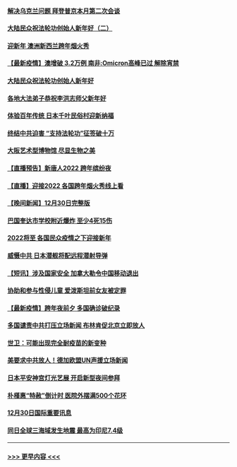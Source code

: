 #### [解决乌克兰问题 拜登普京本月第二次会谈](../pages/prog202/a103308858.md?t=01010700) 
#### [大陆民众祝法轮功创始人新年好（二）](../pages/prog202/a103308646.md?t=01010700) 
#### [迎新年 澳洲新西兰跨年烟火秀](../pages/prog202/a103308706.md?t=01010700) 
#### [【最新疫情】澳增破 3.2万例 南非:Omicron高峰已过 解除宵禁](../pages/prog202/a103308683.md?t=01010700) 
#### [大陆民众祝法轮功创始人新年好](../pages/prog202/a103308650.md?t=01010700) 
#### [各地大法弟子恭祝李洪志师父新年好](../pages/prog202/a103308618.md?t=01010700) 
#### [体验百年传统 日本千叶民俗村迎新纳福](../pages/prog202/a103308484.md?t=01010700) 
#### [终结中共迫害 “支持法轮功”征签破十万](../pages/prog202/a103308597.md?t=01010700) 
#### [大阪艺术型博物馆 尽显生物之美](../pages/prog202/a103308384.md?t=01010700) 
#### [【直播预告】新唐人2022 跨年缤纷夜](../pages/prog202/a103303736.md?t=01010700) 
#### [【直播】迎接2022 各国跨年烟火秀线上看](../pages/prog202/a103308120.md?t=01010700) 
#### [【晚间新闻】12月30日完整版](../pages/prog202/a103307967.md?t=01010700) 
#### [巴国奎达市学校附近爆炸 至少4死15伤](../pages/prog202/a103307970.md?t=01010700) 
#### [2022将至 各国民众疫情之下迎接新年](../pages/prog202/a103307787.md?t=01010700) 
#### [威慑中共 日本潜舰将配远程潜射导弹](../pages/prog202/a103307756.md?t=01010700) 
#### [【短讯】涉及国家安全 加拿大勒令中国移动退出](../pages/prog202/a103307497.md?t=01010700) 
#### [协助和参与性侵儿童 爱泼斯坦前女友被定罪](../pages/prog202/a103307555.md?t=01010700) 
#### [【最新疫情】跨年夜前夕 多国确诊破纪录](../pages/prog202/a103307514.md?t=01010700) 
#### [多国谴责中共打压立场新闻 布林肯促北京立即放人](../pages/prog202/a103307473.md?t=01010700) 
#### [世卫：可能出现完全耐疫苗的新变种](../pages/prog202/a103306914.md?t=01010700) 
#### [美要求中共放人！德加欧盟UN声援立场新闻](../pages/prog202/a103306865.md?t=01010700) 
#### [日本平安神宫灯光艺展 开启新型夜间参拜](../pages/prog202/a103306858.md?t=01010700) 
#### [朴槿惠“特赦”倒计时 医院外摆满500个花环](../pages/prog202/a103306880.md?t=01010700) 
#### [12月30日国际重要讯息](../pages/prog202/a103306852.md?t=01010700) 
#### [同日全球三海域发生地震 最高为印尼7.4级](../pages/prog202/a103306790.md?t=01010700) 

----
#### [ >>> 更早内容 <<< ](../indexes/prog202-earlier.md)
